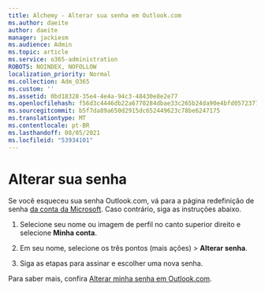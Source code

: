 ```yaml
---
title: Alchemy - Alterar sua senha em Outlook.com
ms.author: daeite
author: daeite
manager: jackiesm
ms.audience: Admin
ms.topic: article
ms.service: o365-administration
ROBOTS: NOINDEX, NOFOLLOW
localization_priority: Normal
ms.collection: Adm_O365
ms.custom: ''
ms.assetid: 0bd18328-35e4-4e4a-94c3-48430e8e2e77
ms.openlocfilehash: f56d3c4446db22a6770284dbae33c265b24da90e4bfd05723770de6b2d20426f
ms.sourcegitcommit: b5f7da89a650d2915dc652449623c78be6247175
ms.translationtype: MT
ms.contentlocale: pt-BR
ms.lasthandoff: 08/05/2021
ms.locfileid: "53934101"
---
```

# <a name="change-your-password"></a>Alterar sua senha

Se você esqueceu sua senha Outlook.com, vá para a página redefinição de senha [da conta da Microsoft](https://go.microsoft.com/fwlink/p/?linkid=841909). Caso contrário, siga as instruções abaixo.
  
1. Selecione seu nome ou imagem de perfil no canto superior direito e selecione **Minha conta**. 
    
2. Em seu nome, selecione os três pontos (mais ações) > **Alterar senha**. 
    
3. Siga as etapas para assinar e escolher uma nova senha. 
    
Para saber mais, confira [Alterar minha senha em Outlook.com](https://support.office.com/article/2138d690-811c-4545-b2f3-e4dbe80c9735.aspx).
  

